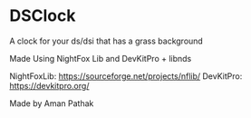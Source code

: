 # DSClock
A clock for your ds/dsi that has a grass background

Made Using NightFox Lib and DevKitPro + libnds

NightFoxLib: https://sourceforge.net/projects/nflib/
DevKitPro: https://devkitpro.org/

Made by Aman Pathak
